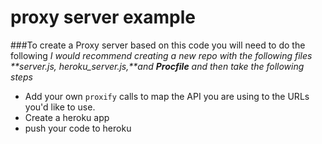 proxy server example
=====

###To create a Proxy server based on this code you will need to do the following
_I would recommend creating a new repo with the following files **server.js, heroku_server.js,**and **Procfile** and then take the following steps_
- Add your own `proxify` calls to map the API you are using to the URLs you'd like to use.
- Create a heroku app
- push your code to heroku
